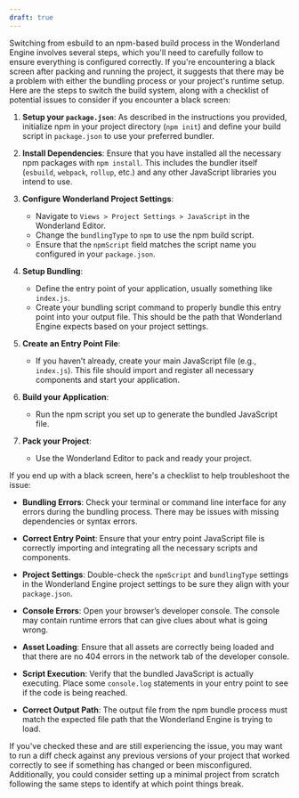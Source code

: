 ```yaml
---
draft: true
---
```


Switching from esbuild to an npm-based build process in the Wonderland Engine involves several steps, which you'll need to carefully follow to ensure everything is configured correctly. If you're encountering a black screen after packing and running the project, it suggests that there may be a problem with either the bundling process or your project's runtime setup. Here are the steps to switch the build system, along with a checklist of potential issues to consider if you encounter a black screen:

1. **Setup your `package.json`**: As described in the instructions you provided, initialize npm in your project directory (`npm init`) and define your build script in `package.json` to use your preferred bundler.

2. **Install Dependencies**: Ensure that you have installed all the necessary npm packages with `npm install`. This includes the bundler itself (`esbuild`, `webpack`, `rollup`, etc.) and any other JavaScript libraries you intend to use.

3. **Configure Wonderland Project Settings**:
   - Navigate to `Views > Project Settings > JavaScript` in the Wonderland Editor.
   - Change the `bundlingType` to `npm` to use the npm build script.
   - Ensure that the `npmScript` field matches the script name you configured in your `package.json`.

4. **Setup Bundling**:
   - Define the entry point of your application, usually something like `index.js`.
   - Create your bundling script command to properly bundle this entry point into your output file. This should be the path that Wonderland Engine expects based on your project settings.

5. **Create an Entry Point File**:
   - If you haven’t already, create your main JavaScript file (e.g., `index.js`). This file should import and register all necessary components and start your application.

6. **Build your Application**:
   - Run the npm script you set up to generate the bundled JavaScript file.

7. **Pack your Project**:
   - Use the Wonderland Editor to pack and ready your project.

If you end up with a black screen, here's a checklist to help troubleshoot the issue:

- **Bundling Errors**: Check your terminal or command line interface for any errors during the bundling process. There may be issues with missing dependencies or syntax errors.
  
- **Correct Entry Point**: Ensure that your entry point JavaScript file is correctly importing and integrating all the necessary scripts and components.

- **Project Settings**: Double-check the `npmScript` and `bundlingType` settings in the Wonderland Engine project settings to be sure they align with your `package.json`.

- **Console Errors**: Open your browser’s developer console. The console may contain runtime errors that can give clues about what is going wrong.

- **Asset Loading**: Ensure that all assets are correctly being loaded and that there are no 404 errors in the network tab of the developer console.

- **Script Execution**: Verify that the bundled JavaScript is actually executing. Place some `console.log` statements in your entry point to see if the code is being reached.

- **Correct Output Path**: The output file from the npm bundle process must match the expected file path that the Wonderland Engine is trying to load.

If you've checked these and are still experiencing the issue, you may want to run a diff check against any previous versions of your project that worked correctly to see if something has changed or been misconfigured. Additionally, you could consider setting up a minimal project from scratch following the same steps to identify at which point things break.